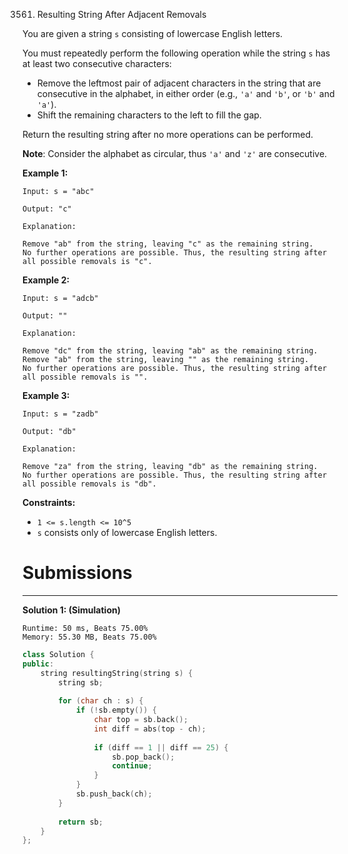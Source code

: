 3561. Resulting String After Adjacent Removals

You are given a string `s` consisting of lowercase English letters.

You must repeatedly perform the following operation while the string `s` has at least two consecutive characters:

* Remove the leftmost pair of adjacent characters in the string that are consecutive in the alphabet, in either order (e.g., `'a'` and `'b'`, or `'b'` and `'a'`).
* Shift the remaining characters to the left to fill the gap.

Return the resulting string after no more operations can be performed.

**Note**: Consider the alphabet as circular, thus `'a'` and `'z'` are consecutive.

 

**Example 1:**
```
Input: s = "abc"

Output: "c"

Explanation:

Remove "ab" from the string, leaving "c" as the remaining string.
No further operations are possible. Thus, the resulting string after all possible removals is "c".
```

**Example 2:**
```
Input: s = "adcb"

Output: ""

Explanation:

Remove "dc" from the string, leaving "ab" as the remaining string.
Remove "ab" from the string, leaving "" as the remaining string.
No further operations are possible. Thus, the resulting string after all possible removals is "".
```

**Example 3:**
```
Input: s = "zadb"

Output: "db"

Explanation:

Remove "za" from the string, leaving "db" as the remaining string.
No further operations are possible. Thus, the resulting string after all possible removals is "db".
```

**Constraints:**

* `1 <= s.length <= 10^5`
* `s` consists only of lowercase English letters.

# Submissions
---
**Solution 1: (Simulation)**
```
Runtime: 50 ms, Beats 75.00%
Memory: 55.30 MB, Beats 75.00%
```
```c++
class Solution {
public:
    string resultingString(string s) {
        string sb;
        
        for (char ch : s) {
            if (!sb.empty()) {
                char top = sb.back();
                int diff = abs(top - ch);
                
                if (diff == 1 || diff == 25) {
                    sb.pop_back();
                    continue;
                }
            }
            sb.push_back(ch);
        }
        
        return sb;
    }
};
```
